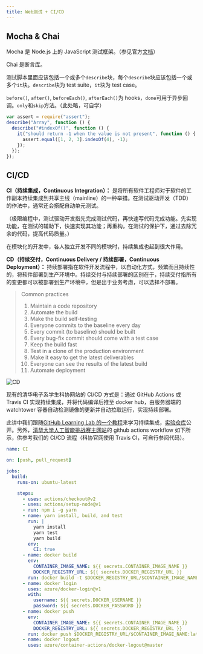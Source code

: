 ```yaml
---
title: Web测试 + CI/CD
---
```


## Mocha & Chai

Mocha 是 Node.js 上的 JavaScript 测试框架。（参见官方[文档](https://mochajs.org/)）

Chai 是断言库。

测试脚本里面应该包括一个或多个`describe`块，每个`describe`块应该包括一个或多个`it`块。`describe`块为 test suite，`it`块为 test case。

`before()`, `after()`, `beforeEach()`, `afterEach()`为 hooks，`done`可用于异步回调。`only`和`skip`方法。（此处略，可自学）

```javascript
var assert = require("assert");
describe("Array", function () {
  describe("#indexOf()", function () {
    it("should return -1 when the value is not present", function () {
      assert.equal([1, 2, 3].indexOf(4), -1);
    });
  });
});
```

## CI/CD

<strong>CI（持续集成，Continuous Integration）：</strong>
是将所有软件工程师对于软件的工作副本持续集成到共享主线（mainline）的一种举措。在测试驱动开发（TDD）的作法中，通常还会搭配自动单元测试。

（极限编程中，测试驱动开发指先完成测试代码，再快速写代码完成功能。先实现功能，在测试的辅助下，快速实现其功能；再重构，在测试的保护下，通过去除冗余的代码，提高代码质量。）

在模块化的开发中，各人独立开发不同的模块时，持续集成也起到很大作用。

<strong>
  CD（持续交付，Continuous Delivery / 持续部署，Continuous Deployment）：
</strong>
持续部署指在软件开发流程中，以自动化方式，频繁而且持续性的，将软件部署到生产环境中。持续交付与持续部署的区别在于，持续交付指所有的变更都可以被部署到生产环境中，但是出于业务考虑，可以选择不部署。

> Common practices
>
> 1. Maintain a code repository
> 2. Automate the build
> 3. Make the build self-testing
> 4. Everyone commits to the baseline every day
> 5. Every commit (to baseline) should be built
> 6. Every bug-fix commit should come with a test case
> 7. Keep the build fast
> 8. Test in a clone of the production environment
> 9. Make it easy to get the latest deliverables
> 10. Everyone can see the results of the latest build
> 11. Automate deployment

![CD](https://cdn.jsdelivr.net/gh/eesast/docs@latest/docs/web/assets/CD.png)

现有的清华电子系学生科协网站的 CI/CD 方式是：通过 GitHub Actions 或 Travis CI 实现持续集成，并将代码编译后推至 docker hub，由服务器端的 watchtower 容器自动检测镜像的更新并自动拉取运行，实现持续部署。

此讲中我们跟随[GitHub Learning Lab 的一个教程](https://lab.github.com/githubtraining/github-actions:-continuous-integration)来学习持续集成，[实验仓库](https://github.com/boltma/github-actions-for-ci)公开。另外，[清华大学人工智能挑战赛主网站](https://thu-ai.net)的 github actions workflow 如下所示，供参考我们的 CI/CD 流程（科协官网使用 Travis CI，可自行参阅代码）。

```yml
name: CI

on: [push, pull_request]

jobs:
  build:
    runs-on: ubuntu-latest

    steps:
      - uses: actions/checkout@v2
      - uses: actions/setup-node@v1
      - run: npm i -g yarn
      - name: yarn install, build, and test
        run: |
          yarn install
          yarn test
          yarn build
        env:
          CI: true
      - name: docker build
        env:
          CONTAINER_IMAGE_NAME: ${{ secrets.CONTAINER_IMAGE_NAME }}
          DOCKER_REGISTRY_URL: ${{ secrets.DOCKER_REGISTRY_URL }}
        run: docker build -t $DOCKER_REGISTRY_URL/$CONTAINER_IMAGE_NAME:latest .
      - name: docker login
        uses: azure/docker-login@v1
        with:
          username: ${{ secrets.DOCKER_USERNAME }}
          password: ${{ secrets.DOCKER_PASSWORD }}
      - name: docker push
        env:
          CONTAINER_IMAGE_NAME: ${{ secrets.CONTAINER_IMAGE_NAME }}
          DOCKER_REGISTRY_URL: ${{ secrets.DOCKER_REGISTRY_URL }}
        run: docker push $DOCKER_REGISTRY_URL/$CONTAINER_IMAGE_NAME:latest
      - name: docker logout
        uses: azure/container-actions/docker-logout@master
```
